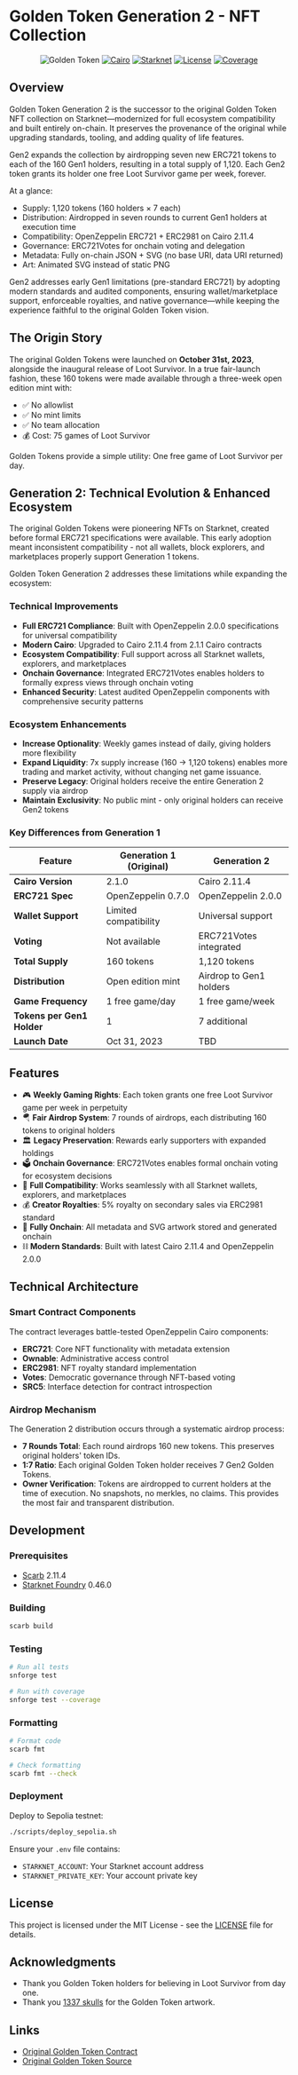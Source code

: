 # Golden Token Generation 2 - NFT Collection

<div align="center">

![Golden Token](https://img.shields.io/badge/Golden%20Token%20Gen2-Fully%20Onchain%20NFTs-FFD700?style=for-the-badge)
[![Cairo](https://img.shields.io/badge/Cairo-2.11.4-orange?style=flat-square)](https://github.com/starkware-libs/cairo)
[![Starknet](https://img.shields.io/badge/Starknet-Mainnet-blue?style=flat-square)](https://starknet.io)
[![License](https://img.shields.io/badge/license-MIT-green?style=flat-square)](LICENSE)
[![Coverage](https://img.shields.io/badge/coverage-84.3%25-brightgreen?style=flat-square)](https://codecov.io)

</div>

## Overview

Golden Token Generation 2 is the successor to the original Golden Token NFT collection on Starknet—modernized for full ecosystem compatibility and built entirely on-chain. It preserves the provenance of the original while upgrading standards, tooling, and adding quality of life features.

Gen2 expands the collection by airdropping seven new ERC721 tokens to each of the 160 Gen1 holders, resulting in a total supply of 1,120. Each Gen2 token grants its holder one free Loot Survivor game per week, forever.

At a glance:

- Supply: 1,120 tokens (160 holders × 7 each)
- Distribution: Airdropped in seven rounds to current Gen1 holders at execution time
- Compatibility: OpenZeppelin ERC721 + ERC2981 on Cairo 2.11.4
- Governance: ERC721Votes for onchain voting and delegation
- Metadata: Fully on-chain JSON + SVG (no base URI, data URI returned)
- Art: Animated SVG instead of static PNG

Gen2 addresses early Gen1 limitations (pre-standard ERC721) by adopting modern standards and audited components, ensuring wallet/marketplace support, enforceable royalties, and native governance—while keeping the experience faithful to the original Golden Token vision.

## The Origin Story

The original Golden Tokens were launched on **October 31st, 2023**, alongside the inaugural release of Loot Survivor. In a true fair-launch fashion, these 160 tokens were made available through a three-week open edition mint with:

- ✅ No allowlist
- ✅ No mint limits
- ✅ No team allocation
- 💰 Cost: 75 games of Loot Survivor

Golden Tokens provide a simple utility: One free game of Loot Survivor per day.

## Generation 2: Technical Evolution & Enhanced Ecosystem

The original Golden Tokens were pioneering NFTs on Starknet, created before formal ERC721 specifications were available. This early adoption meant inconsistent compatibility - not all wallets, block explorers, and marketplaces properly support Generation 1 tokens.

Golden Token Generation 2 addresses these limitations while expanding the ecosystem:

### Technical Improvements

- **Full ERC721 Compliance**: Built with OpenZeppelin 2.0.0 specifications for universal compatibility
- **Modern Cairo**: Upgraded to Cairo 2.11.4 from 2.1.1 Cairo contracts
- **Ecosystem Compatibility**: Full support across all Starknet wallets, explorers, and marketplaces
- **Onchain Governance**: Integrated ERC721Votes enables holders to formally express views through onchain voting
- **Enhanced Security**: Latest audited OpenZeppelin components with comprehensive security patterns

### Ecosystem Enhancements

- **Increase Optionality**: Weekly games instead of daily, giving holders more flexibility
- **Expand Liquidity**: 7x supply increase (160 → 1,120 tokens) enables more trading and market activity, without changing net game issuance.
- **Preserve Legacy**: Original holders receive the entire Generation 2 supply via airdrop
- **Maintain Exclusivity**: No public mint - only original holders can receive Gen2 tokens

### Key Differences from Generation 1

| Feature                    | Generation 1 (Original) | Generation 2            |
| -------------------------- | ----------------------- | ----------------------- |
| **Cairo Version**          | 2.1.0                   | Cairo 2.11.4            |
| **ERC721 Spec**            | OpenZeppelin 0.7.0      | OpenZeppelin 2.0.0      |
| **Wallet Support**         | Limited compatibility   | Universal support       |
| **Voting**                 | Not available           | ERC721Votes integrated  |
| **Total Supply**           | 160 tokens              | 1,120 tokens            |
| **Distribution**           | Open edition mint       | Airdrop to Gen1 holders |
| **Game Frequency**         | 1 free game/day         | 1 free game/week        |
| **Tokens per Gen1 Holder** | 1                       | 7 additional            |
| **Launch Date**            | Oct 31, 2023            | TBD                     |

## Features

- 🎮 **Weekly Gaming Rights**: Each token grants one free Loot Survivor game per week in perpetuity
- 🪂 **Fair Airdrop System**: 7 rounds of airdrops, each distributing 160 tokens to original holders
- 🏛️ **Legacy Preservation**: Rewards early supporters with expanded holdings
- 🗳️ **Onchain Governance**: ERC721Votes enables formal onchain voting for ecosystem decisions
- 🔧 **Full Compatibility**: Works seamlessly with all Starknet wallets, explorers, and marketplaces
- 💰 **Creator Royalties**: 5% royalty on secondary sales via ERC2981 standard
- 🎨 **Fully Onchain**: All metadata and SVG artwork stored and generated onchain
- ⛓️ **Modern Standards**: Built with latest Cairo 2.11.4 and OpenZeppelin 2.0.0

## Technical Architecture

### Smart Contract Components

The contract leverages battle-tested OpenZeppelin Cairo components:

- **ERC721**: Core NFT functionality with metadata extension
- **Ownable**: Administrative access control
- **ERC2981**: NFT royalty standard implementation
- **Votes**: Democratic governance through NFT-based voting
- **SRC5**: Interface detection for contract introspection

### Airdrop Mechanism

The Generation 2 distribution occurs through a systematic airdrop process:

- **7 Rounds Total**: Each round airdrops 160 new tokens. This preserves original holders' token IDs.
- **1:7 Ratio**: Each original Golden Token holder receives 7 Gen2 Golden Tokens.
- **Owner Verification**: Tokens are airdropped to current holders at the time of execution. No snapshots, no merkles, no claims. This provides the most fair and transparent distribution.

## Development

### Prerequisites

- [Scarb](https://docs.swmansion.com/scarb/) 2.11.4
- [Starknet Foundry](https://github.com/foundry-rs/starknet-foundry) 0.46.0

### Building

```bash
scarb build
```

### Testing

```bash
# Run all tests
snforge test

# Run with coverage
snforge test --coverage
```

### Formatting

```bash
# Format code
scarb fmt

# Check formatting
scarb fmt --check
```

### Deployment

Deploy to Sepolia testnet:

```bash
./scripts/deploy_sepolia.sh
```

Ensure your `.env` file contains:

- `STARKNET_ACCOUNT`: Your Starknet account address
- `STARKNET_PRIVATE_KEY`: Your account private key

## License

This project is licensed under the MIT License - see the [LICENSE](LICENSE) file for details.

## Acknowledgments

- Thank you Golden Token holders for believing in Loot Survivor from day one.
- Thank you [1337 skulls](https://x.com/1337skulls) for the Golden Token artwork.

## Links

- [Original Golden Token Contract](https://voyager.online/contract/0x04f5e296c805126637552cf3930e857f380e7c078e8f00696de4fc8545356b1d)
- [Original Golden Token Source](https://github.com/BibliothecaDAO/golden-token)
